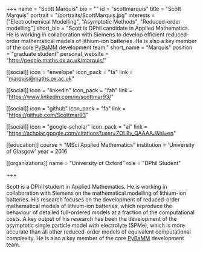 +++
name = "Scott Marquis"
bio = ""
id = "scottmarquis"
title = "Scott Marquis"
portrait = "/portraits/ScottMarquis.jpg"
interests = ["Electrochemical Modelling", "Asymptotic Methods", "Reduced-order modelling"]
short_bio = "Scott is DPhil candidate in Applied Mathematics. He is working in collaboration with Siemens to develop efficient reduced-order mathematical models of lithium-ion batteries. He is also a key member of the core [PyBaMM](https://github.com/pybamm-team/PyBaMM) development team."
short_name = "Marquis"
position = "graduate student"
personal_website = "http://people.maths.ox.ac.uk/marquis/"

[[social]]
    icon = "envelope"
    icon_pack = "fa"
    link = "marquis@maths.ox.ac.uk"

[[social]]
  icon = "linkedin"
  icon_pack = "fab"
  link = "https://www.linkedin.com/in/scottmar93/"

[[social]]
    icon = "github"
    icon_pack = "fa"
    link = "https://github.com/Scottmar93"

[[social]]
  icon = "google-scholar"
  icon_pack = "ai"
  link = "https://scholar.google.com/citations?user=ZOL8v_QAAAAJ&hl=en"

[[education]]
    course = "MSci Applied Mathematics"
    institution = 'University of Glasgow'
    year = 2016

[[organizations]]
    name = "University of Oxford"
    role = "DPhil Student"

+++

Scott is a DPhil student in Applied Mathematics. He is working in collaboration with Siemens on the mathematical modelling of lithium-ion batteries. His research focuses on the development of reduced-order mathematical models of lithium-ion batteries, which reproduce the behaviour of detailed full-ordered models at a fraction of the computational costs. A key output of his research has been the development of the asymptotic single particle model with electrolyte (SPMe), which is more accurate than all other reduced-order models of equivalent computational complexity. He is also a key member of the core [PyBaMM](https://github.com/pybamm-team/PyBaMM) development team.

